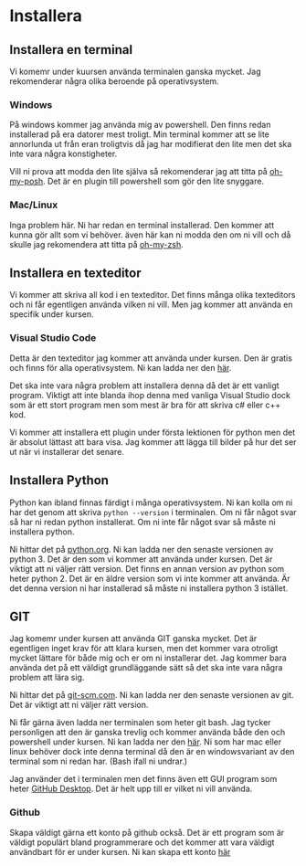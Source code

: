 # Installera

## Installera en terminal

Vi komemr under kuursen använda terminalen ganska mycket. Jag rekomenderar några olika beroende på operativsystem.

### Windows

På windows kommer jag använda mig av powershell. Den finns redan installerad på era datorer mest troligt. Min terminal kommer att se lite annorlunda ut från eran troligtvis då jag har modifierat den lite men det ska inte vara några konstigheter.

Vill ni prova att modda den lite själva så rekomenderar jag att titta på [oh-my-posh](https://ohmyposh.dev/). Det är en plugin till powershell som gör den lite snyggare.

### Mac/Linux

Inga problem här. Ni har redan en terminal installerad. Den kommer att kunna gör allt som vi behöver. även här kan ni modda den om ni vill och då skulle jag rekomendera att titta på [oh-my-zsh](https://ohmyz.sh/).

## Installera en texteditor

Vi kommer att skriva all kod i en texteditor. Det finns många olika texteditors och ni får egentligen använda vilken ni vill. Men jag kommer att använda en specifik under kursen.

### Visual Studio Code

Detta är den texteditor jag kommer att använda under kursen. Den är gratis och finns för alla operativsystem. Ni kan ladda ner den [här](https://code.visualstudio.com/).

Det ska inte vara några problem att installera denna då det är ett vanligt program. Viktigt att inte blanda ihop denna med vanliga Visual Studio dock som är ett stort program men som mest är bra för att skriva c# eller c++ kod.

Vi kommer att installera ett plugin under första lektionen för python men det är absolut lättast att bara visa. Jag kommer att lägga till bilder på hur det ser ut när vi installerar det senare.

## Installera Python

Python kan ibland finnas färdigt i många operativsystem. Ni kan kolla om ni har det genom att skriva `python --version` i terminalen. Om ni får något svar så har ni redan python installerat. Om ni inte får något svar så måste ni installera python.

Ni hittar det på [python.org](https://www.python.org/downloads/). Ni kan ladda ner den senaste versionen av python 3. Det är den som vi kommer att använda under kursen. Det är viktigt att ni väljer rätt version. Det finns en annan version av python som heter python 2. Det är en äldre version som vi inte kommer att använda. Är det denna version ni har installerad så måste ni installera python 3 istället.

## GIT

Jag komemr under kursen att använda GIT ganska mycket. Det är egentligen inget krav för att klara kursen, men det kommer vara otroligt mycket lättare för både mig och er om ni installerar det. Jag kommer bara använda det på ett väldigt grundläggande sätt så det ska inte vara några problem att lära sig.

Ni hittar det på [git-scm.com](https://git-scm.com/downloads). Ni kan ladda ner den senaste versionen av git. Det är viktigt att ni väljer rätt version.

Ni får gärna även ladda ner terminalen som heter git bash. Jag tycker personligen att den är ganska trevlig och kommer använda både den och powershell under kursen. Ni kan ladda ner den [här](https://git-scm.com/downloads). Ni som har mac eller linux behöver dock inte denna terminal då den är en windowsvariant av den terminal som ni redan har. (Bash ifall ni undrar.)

Jag använder det i terminalen men det finns även ett GUI program som heter [GitHub Desktop](https://desktop.github.com/). Det är helt upp till er vilket ni vill använda.

### Github

Skapa väldigt gärna ett konto på github också. Det är ett program som är väldigt populärt bland programmerare och det kommer att vara väldigt användbart för er under kursen. Ni kan skapa ett konto [här](https://github.com)
